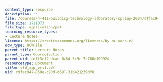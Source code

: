 ```yaml
---
content_type: resource
description: ''
file: /courses/4-411-building-technology-laboratory-spring-2004/c9fac947850ec20dd69731b421239df8_cfd_app_prt1.pdf
file_size: 1711073
file_type: application/pdf
learning_resource_types:
- Lecture Notes
license: https://creativecommons.org/licenses/by-nc-sa/4.0/
ocw_type: OCWFile
parent_title: Lecture Notes
parent_type: CourseSection
parent_uid: eeff3cf2-dcae-0464-3c9c-7c760df9992d
resourcetype: Document
title: cfd_app_prt1.pdf
uid: c9fac947-850e-c20d-d697-31b421239df8
---
```

